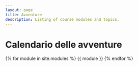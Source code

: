 ```yaml
---
layout: page
title: Avventure
description: Listing of course modules and topics.
---
```


# Calendario delle avventure

{% for module in site.modules %}
{{ module }}
{% endfor %}
